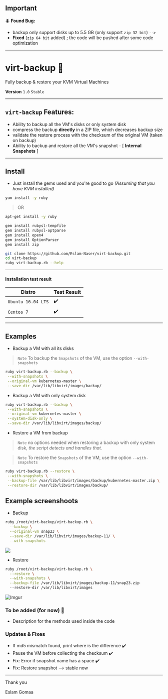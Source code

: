 
## Important

:beetle: **Found Bug:** 
* backup only support disks up to 5.5 GB (only support `zip 32 bit`) `-->`
* **Fixed** (`zip 64 bit` added) ; the code will be pushed after some code optimization

---

# virt-backup :rocket:
Fully backup & restore your KVM Virtual Machines 

**Version**  `1.0` `Stable` 

---

## `virt-backup` Features:

* Ability to backup all the VM's disks or only system disk
* compress the backup **directly** in a ZIP file, which decreases backup size
* validate the restore process with the checksum of the original VM (taken on backup)
* Ability to backup and restore all the VM's snapshot - [ **Internal Snapshots** ]


---

## Install

* Just install the gems used and you're good to go *(Assuming that you have KVM installed)*

```bash
yum install -y ruby
```
> OR
```bash
apt-get install -y ruby
```

```bash
gem install rubysl-tempfile
gem install rubysl-optparse
gem install open4
gem install OptionParser
gem install zip
```

```bash
git clone https://github.com/Eslam-Naser/virt-backup.git
cd virt-backup
ruby virt-backup.rb --help
```

---

#### Installation test result

| Distro             | Test Result |
| ------------------ | ----------- |
| `Ubuntu 16.04 LTS` | ✔️           |
| `Centos 7`         | ✔️           |


---

## Examples

* Backup a VM with all its disks

> `Note` To backup the `Snapshots` of the VM, use the option `--with-snapshots`

```bash
ruby virt-backup.rb --backup \
 --with-snapshots \
 --original-vm kubernetes-master \
 --save-dir /var/lib/libvirt/images/backup/
```

* Backup a VM with only system disk

```bash
ruby virt-backup.rb --backup \
 --with-snapshots \
 --original-vm kubernetes-master \
 --system-disk-only \
 --save-dir /var/lib/libvirt/images/backup/
```

* Restore a VM from backup

> `Note` no options needed when restoring a backup with only system disk, *the script detects and handles that.*

> `Note` To restore the `Snapshots` of the VM, use the option `--with-snapshots`

```bash
ruby virt-backup.rb --restore \
 --with-snapshots \
 --backup-file /var/lib/libvirt/images/backup/kubernetes-master.zip \
 --restore-dir /var/lib/libvirt/images/backup/
```

## Example screenshoots



* Backup

```bash
ruby /root/virt-backup/virt-backup.rb \
  --backup \
  --original-vm snap23 \
  --save-dir /var/lib/libvirt/images/backup-11/ \
  --with-snapshots
```

![](https://i.imgur.com/msxoiYc.png)



* Restore

```bash
ruby /root/virt-backup/virt-backup.rb \
  --restore \
  --with-snapshots \
  --backup-file /var/lib/libvirt/images/backup-11/snap23.zip 
  --restore-dir /var/lib/libvirt/images
```

![Imgur](https://i.imgur.com/Uoh7Zpq.png)



### To be added (for now) 🔨

* Description for the methods used inside the code

### Updates & Fixes

* If md5 mismatch found, print where is the difference ✔️
* Pause the VM before collecting the checksum ✔️
* Fix: Error if snapshot name has a space ✔️
* Fix: Restore snapshot --> stable now 

---

Thank you

Eslam Gomaa

